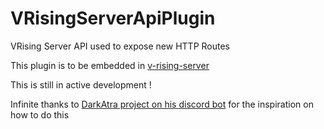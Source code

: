 # VRisingServerApiPlugin
 VRising Server API used to expose new HTTP Routes

This plugin is to be embedded in [v-rising-server](https://github.com/hermesdj/v-rising-server)

This is still in active development !

Infinite thanks to [DarkAtra project on his discord bot](https://github.com/DarkAtra/v-rising-discord-bot-companion) for the inspiration on how to do this